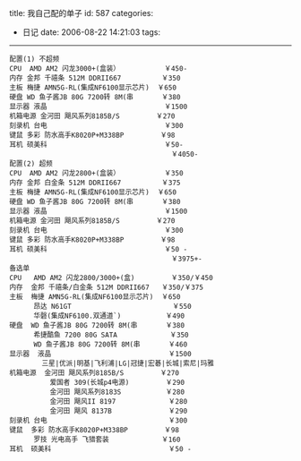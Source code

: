 title: 我自己配的单子
id: 587
categories:
  - 日记
date: 2006-08-22 14:21:03
tags:
---

<pre style="FONT-SIZE: 12px">配置(1) 不超频
CPU  AMD AM2 闪龙3000+(盒装）           ￥450-
内存 金邦 千禧条 512M DDRII667          ￥350
主板 梅捷 AMN5G-RL(集成NF6100显示芯片)  ￥650
硬盘 WD 鱼子酱JB 80G 7200转 8M(串       ￥380
显示器 液晶                             ￥1500
机箱电源 金河田 飓风系列8185B/S         ￥270
刻录机 台电                             ￥300
键鼠 多彩 防水高手K8020P+M338BP         ￥98
耳机 硕美科                             ￥50-
                                        ￥4050-
配置(2) 超频
CPU  AMD AM2 闪龙2800+(盒装）           ￥350
内存 金邦 白金条 512M DDRII667          ￥375
主板 梅捷 AMN5G-RL(集成NF6100显示芯片)  ￥650
硬盘 WD 鱼子酱JB 80G 7200转 8M(串       ￥380
显示器 液晶                             ￥1500
机箱电源 金河田 飓风系列8185B/S         ￥270
刻录机 台电                             ￥300
键鼠 多彩 防水高手K8020P+M338BP         ￥98
耳机 硕美科                             ￥50 -
                                        ￥3975+-
备选单
CPU   AMD AM2 闪龙2800/3000+(盒)         ￥350/￥450
内存  金邦 千禧条/白金条 512M DDRII667   ￥350/￥375
主板  梅捷 AMN5G-RL(集成NF6100显示芯片)  ￥650
      昂达 N61GT                         ￥550
      华磬(集成NF6100.双通道`)           ￥490
硬盘  WD 鱼子酱JB 80G 7200转 8M(串       ￥380
      希捷酷鱼 7200 80G SATA             ￥350
      WD 鱼子酱JB 80G 7200转 8M(串       ￥460
显示器  液晶                             ￥1500
        三星|优派|明基|飞利浦|LG|冠捷|宏碁|长城|索尼|玛雅
机箱电源  金河田 飓风系列8185B/S         ￥270
          爱国者 309(长城p4电源)         ￥290
          金河田 飓风系列8183S           ￥280
          金河田 飓风II 8197             ￥280
          金河田 飓风 8137B              ￥290
刻录机 台电                              ￥300
键鼠  多彩 防水高手K8020P+M338BP         ￥98
      罗技 光电高手 飞猎套装             ￥160
耳机  硕美科                             ￥50 -</pre>